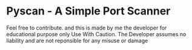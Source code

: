 # Pyscan - A Simple Port Scanner

Feel free to contribute. and this is made by me the developer for educational purpose only
Use With Caution. The Developer assumes no liability and are not reponsible for any misuse or damage


